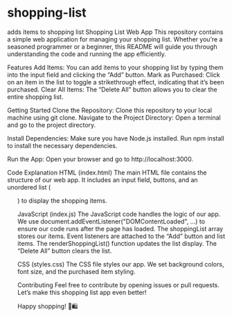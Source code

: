 # shopping-list
adds items to shopping list
Shopping List Web App
This repository contains a simple web application for managing your shopping list. Whether you’re a seasoned programmer or a beginner, this README will guide you through understanding the code and running the app efficiently.

Features
Add Items: You can add items to your shopping list by typing them into the input field and clicking the “Add” button.
Mark as Purchased: Click on an item in the list to toggle a strikethrough effect, indicating that it’s been purchased.
Clear All Items: The “Delete All” button allows you to clear the entire shopping list.

Getting Started
Clone the Repository:
Clone this repository to your local machine using git clone.
Navigate to the Project Directory:
Open a terminal and go to the project directory.

Install Dependencies:
Make sure you have Node.js installed.
Run npm install to install the necessary dependencies.

Run the App:
Open your browser and go to http://localhost:3000.

Code Explanation
HTML (index.html)
The main HTML file contains the structure of our web app.
It includes an input field, buttons, and an unordered list (<ul>) to display the shopping items.

JavaScript (index.js)
The JavaScript code handles the logic of our app.
We use document.addEventListener("DOMContentLoaded", ...) to ensure our code runs after the page has loaded.
The shoppingList array stores our items.
Event listeners are attached to the “Add” button and list items.
The renderShoppingList() function updates the list display.
The “Delete All” button clears the list.

CSS (styles.css)
The CSS file styles our app.
We set background colors, font size, and the purchased item styling.

Contributing
Feel free to contribute by opening issues or pull requests. Let’s make this shopping list app even better!

Happy shopping! 🛒🛍️
